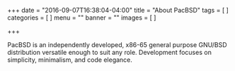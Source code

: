 +++
date = "2016-09-07T16:38:04-04:00"
title = "About PacBSD"
tags = [
]
categories = [
]
menu = ""
banner = ""
images = [
]

+++

PacBSD is an independently developed, x86-65 general purpose GNU/BSD
distribution versatile enough to suit any role.  Development focuses on
simplicity, minimalism, and code elegance.
